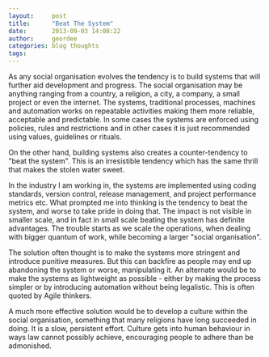 ```yaml
---
layout:     post
title:      "Beat The System"
date:       2013-09-03 14:08:22
author:     geordee
categories: blog thoughts
tags:
---
```


As any social organisation evolves the tendency is to build systems that will further aid development and progress. The social organisation may be anything ranging from a country, a religion, a city, a company, a small project or even the internet. The systems, traditional processes, machines and automation works on repeatable activities making them more reliable, acceptable and predictable. In some cases the systems are enforced using policies, rules and restrictions and in other cases it is just recommended using values, guidelines or rituals.

On the other hand, building systems also creates a counter-tendency to "beat the system". This is an irresistible tendency which has the same thrill that makes the stolen water sweet.

In the industry I am working in, the systems are implemented using coding standards, version control, release management, and project performance metrics etc. What prompted me into thinking is the tendency to beat the system, and worse to take pride in doing that. The impact is not visible in smaller scale, and in fact in small scale beating the system has definite advantages. The trouble starts as we scale the operations, when dealing with bigger quantum of work, while becoming a larger "social organisation".

The solution often thought is to make the systems more stringent and introduce punitive measures. But this can backfire as people may end up abandoning the system or worse, manipulating it. An alternate would be to make the systems as lightweight as possible - either by making the process simpler or by introducing automation without being legalistic. This is often quoted by Agile thinkers.

A much more effective solution would be to develop a culture within the social organisation, something that many religions have long succeeded in doing. It is a slow, persistent effort. Culture gets into human behaviour in ways law cannot possibly achieve, encouraging people to adhere than be admonished.

